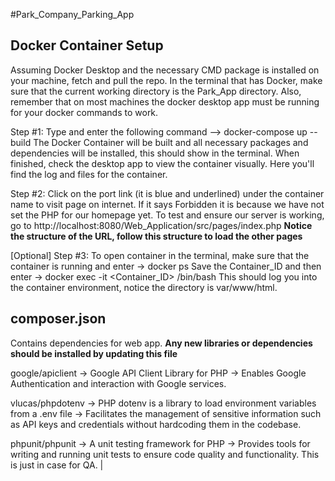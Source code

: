 #Park_Company_Parking_App

Docker Container Setup
----------------------
Assuming Docker Desktop and the necessary CMD package is installed on your machine, fetch and pull the repo. 
In the terminal that has Docker, make sure that the current working directory is the Park_App directory.
Also, remember that on most machines the docker desktop app must be running for your docker commands to work.  

Step #1: Type and enter the following command --> docker-compose up --build 
         The Docker Container will be built and all necessary packages and dependencies will be installed, this should show in the terminal. 
         When finished, check the desktop app to view the container visually. Here you'll find the log and files for the container. 
         
Step #2: Click on the port link (it is blue and underlined) under the container name to visit page on internet. If it says Forbidden it is because
         we have not set the PHP for our homepage yet. To test and ensure our server is working, go to http://localhost:8080/Web_Application/src/pages/index.php 
         **Notice the structure of the URL, follow this structure to load the other pages**

[Optional] Step #3: To open container in the terminal, make sure that the container is running and enter -> docker ps 
                    Save the Container_ID and then enter -> docker exec -it <Container_ID> /bin/bash 
                    This should log you into the container environment, notice the directory is var/www/html. 


composer.json
--------------
Contains dependencies for web app. **Any new libraries or dependencies should be installed by updating this file**

google/apiclient  -> Google API Client Library for PHP -> Enables Google Authentication and interaction with Google services. 

vlucas/phpdotenv -> PHP dotenv is a library to load environment variables from a .env file -> Facilitates the management of sensitive information such as API keys and credentials without hardcoding them in the codebase. 

phpunit/phpunit -> A unit testing framework for PHP -> Provides tools for writing and running unit tests to ensure code quality and functionality. This is just in case for QA. |
